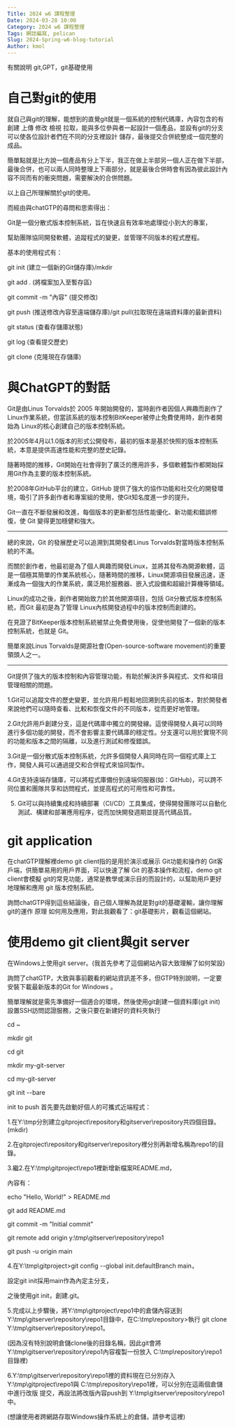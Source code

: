 ```yaml
---
Title: 2024 w6 課程整理
Date: 2024-03-28 10:00
Category: 2024 w6 課程整理
Tags: 網誌編寫, pelican
Slug: 2024-Spring-w6-blog-tutorial
Author: kmol
---
```


有關說明 git,GPT，git基礎使用

<!-- PELICAN_END_SUMMARY -->

# 自己對git的使用
就自己與git的理解，能想到的直覺git就是一個系統的控制代碼庫，內容包含的有創建 上傳 修改 檢視 拉取，能與多位參與者一起設計一個產品，並設有git的分支可以使各位設計者們在不同的分支裡設計 儲存，最後提交合併統整成一個完整的成品。

簡單點就是比方說一個產品有分上下半，我正在做上半部另一個人正在做下半部，最後合併，也可以兩人同時整理上下兩部分，就是最後合併時會有因為彼此設計內容不同而有的衝突問題，需要解決的合併問題。

以上自己所理解關於git的使用。

而經由與chatGTP的尋問和思索得出：

Git是一個分散式版本控制系統，旨在快速且有效率地處理從小到大的專案，

幫助團隊協同開發軟體，追蹤程式的變更，並管理不同版本的程式歷程。

基本的使用程式有：

git init (建立一個新的Git儲存庫)/mkdir

git add . (將檔案加入至暫存區)

git commit -m "內容" (提交修改)

git push (推送修改內容至遠端儲存庫)/git pull(拉取現在遠端資料庫的最新資料)

git status (查看存儲庫狀態)

git log (查看提交歷史)

git clone (克隆現在存儲庫)

# 與ChatGPT的對話

Git是由Linus Torvalds於 2005 年開始開發的，當時創作者因個人興趣而創作了Linux作業系統，但當該系統的版本控制BitKeeper被停止免費使用時，創作者開始為 Linux的核心創建自己的版本控制系統。

於2005年4月以1.0版本的形式公開發布，最初的版本是基於快照的版本控制系統，本意是提供高速性能和完整的歷史記錄。

隨著時間的推移，Git開始在社會得到了廣泛的應用許多，多個軟體製作都開始採用Git作為主要的版本控制系統。

於2008年GitHub平台的建立，GitHub 提供了強大的協作功能和社交化的開發環境，吸引了許多創作者和專案組的使用，使Git知名度進一步的提升。

Git一直在不斷發展和改進，每個版本的更新都包括性能優化、新功能和錯誤修復，使 Git 變得更加穩健和強大。

-------------------------------------------------------------------------------------------------- 

總的來說，Git 的發展歷史可以追溯到其開發者Linus Torvalds對當時版本控制系統的不滿。

而關於創作者，他最初是為了個人興趣而開發Linux，並將其發布為開源軟體，這是一個極其簡單的作業系統核心，隨著時間的推移，Linux開源項目發展迅速，逐漸成為一個強大的作業系統，廣泛用於服務器、嵌入式設備和超級計算機等領域。

Linux的成功之後，創作者開始致力於其他開源項目，包括 Git分散式版本控制系統，而Git 最初是為了管理 Linux內核開發過程中的版本控制而創建的。

在見證了BitKeeper版本控制系統被禁止免費使用後，促使他開發了一個新的版本控制系統，也就是 Git。

簡單來說Linus Torvalds是開源社會(Open-source-software movement)的重要領頭人之一。

--------------------------------------------------------------------------------------------------

Git提供了強大的版本控制和內容管理功能，有助於解決許多與程式、文件和項目管理相關的問題。

1.Git可以追蹤文件的歷史變更，並允許用戶輕鬆地回溯到先前的版本，對於開發者來說他們可以隨時查看、比較和恢復文件的不同版本，從而更好地管理。

2.Git允許用戶創建分支，這是代碼庫中獨立的開發線。這使得開發人員可以同時進行多個功能的開發，而不會影響主要代碼庫的穩定性。分支還可以用於實現不同的功能和版本之間的隔離，以及進行測試和修復錯誤。

3.Git是一個分散式版本控制系統，允許多個開發人員同時在同一個程式庫上工作，開發人員可以通過提交和合併程式來協同製作。

4.Git支持遠端存儲庫，可以將程式庫備份到遠端伺服器(如：GitHub)，可以跨不同位置和團隊共享和訪問程式，並提高程式的可用性和可靠性。

5. Git可以與持續集成和持續部署（CI/CD）工具集成，使得開發團隊可以自動化測試、構建和部署應用程序，從而加快開發週期並提高代碼品質。

# git application
在chatGTP理解裡demo git client指的是用於演示或展示 Git功能和操作的 Git客戶端，供簡單易用的用戶界面，可以快速了解 Git 的基本操作和流程，demo git client會模擬 git的常見功能，通常是教學或演示目的而設計的，以幫助用戶更好地理解和應用 git 版本控制系統。

詢問chatGTP得到這些結論後，自己個人理解為就是對git的基礎灌輸，讓你理解git的運作 原理 如何用及應用，對此我觀看了：git基礎影片，觀看這個網站。

# 使用demo git client與git server
在Windows上使用git server。(我首先參考了這個網站內容大致理解了如何架設)

詢問了chatGTP，大致與事前觀看的網站資訊差不多，但GTP特別說明，一定要安裝下載最新版本的Git for Windows 。

簡單理解就是需先準備好一個適合的環境，然後使用git創建一個資料庫(git init) 設置SSH訪問認證服務，之後只要在新建好的資料夾執行

cd ~

mkdir git

cd git

mkdir my-git-server

cd my-git-server

git init --bare

init to push
首先要先啟動好個人的可攜式近端程式：

1.在Y:\tmp分別建立gitproject\repository和gitserver\repository共四個目錄。(mkdir)

2.在gitproject\repository和gitserver\repository裡分別再新增名稱為repo1的目錄。

3.繼2.在Y:\tmp\gitproject\repo1裡新增新檔案README.md，

內容有：

echo "Hello, World!" > README.md

git add README.md

git commit -m "Initial commit"

git remote add origin y:\tmp\gitserver\repository\repo1

git push -u origin main

4.在Y:\tmp\gitproject>git config --global init.defaultBranch main，

設定git init採用main作為內定主分支，

之後使用git init，創建.git。

5.完成以上步驟後，將Y:\tmp\gitproject\repo1中的倉儲內容送到Y:\tmp\gitserver\repository\repo1目錄中，在C:\tmp\repository>執行 git clone Y:\tmp\gitserver\repository\repo1。

(因為沒有特別說明倉儲clone後的目錄名稱，因此git會將Y:\tmp\gitserver\repository\repo1內容複製一份放入 C:\tmp\repository\repo1目錄裡)

6.Y:\tmp\gitserver\repository\repo1裡的資料現在已分別存入Y:\tmp\gitproject\repo1與 C:\tmp\repository\repo1裡，可以分別在這兩個倉儲中進行改版 提交，再設法將改版內容push到 Y:\tmp\gitserver\repository\repo1中。

(想讓使用者跨網路存取Windows操作系統上的倉儲，請參考這裡)